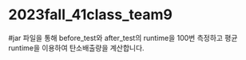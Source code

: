 # 2023fall_41class_team9

#jar 파일을 통해 before_test와 after_test의 runtime을 100번 측정하고 평균 runtime을 이용하여 탄소배출량을 계산합니다.
